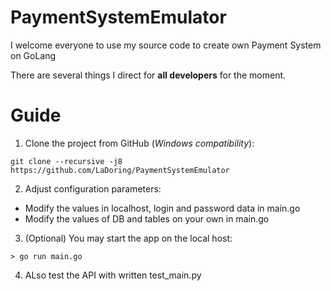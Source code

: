 # PaymentSystemEmulator

I welcome everyone to use my source code to create own Payment System on GoLang

There are several things I direct for **all developers** for the moment.

# Guide

1. Clone the project from GitHub (*Windows compatibility*):

```
git clone --recursive -j8 https://github.com/LaDoring/PaymentSystemEmulator
```
2. Adjust configuration parameters:
- Modify the values in localhost, login and password data in main.go
- Modify the values of DB and tables on your own in main.go

3. (Optional) You may start the app on the local host:
```
> go run main.go
```
4. ALso test the API with written test_main.py
